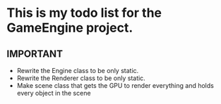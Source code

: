 ﻿# This is my todo list for the GameEngine project.

## IMPORTANT
 - Rewrite the Engine class to be only static.
 - Rewrite the Renderer class to be only static.
 - Make scene class that gets the GPU to render everything and holds every object in the scene